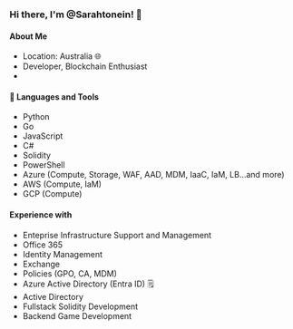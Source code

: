 ### Hi there, I'm @Sarahtonein! 👋

#### About Me

- Location: Australia 🌐
- Developer, Blockchain Enthusiast
- 
#### 🧰 Languages and Tools

- Python
- Go
- JavaScript
- C#
- Solidity
- PowerShell
- Azure (Compute, Storage, WAF, AAD, MDM, IaaC, IaM, LB...and more)
- AWS (Compute, IaM)
- GCP (Compute)

#### Experience with

- Enteprise Infrastructure Support and Management
- Office 365
- Identity Management
- Exchange
- Policies (GPO, CA, MDM)
- Azure Active Directory (Entra ID) 🗒️
- Active Directory
- Fullstack Solidity Development
- Backend Game Development
